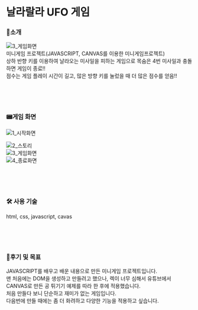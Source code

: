 # 날라랄라 UFO 게임

### 📣소개<br>
![3_게임화면](https://user-images.githubusercontent.com/41726750/108456823-95553080-72b4-11eb-9119-3d0987c9e1d8.gif)<br>
미니게임 프로젝트(JAVASCRIPT, CANVAS를 이용한 미니게임프로젝트)<br>
상하 반향 키를 이용하여 날라오는 미사일을 피하는 게임으로 목숨은 4번 미사일과 충돌하면 게임이 종료!!<br>
점수는 게임 플레이 시간이 길고, 많은 방향 키를 눌렀을 때 더 많은 점수를 얻음!!<br>


<br>
<br>
<br>

### 📟게임 화면<br>
![1_시작화면](https://user-images.githubusercontent.com/41726750/108456745-54f5b280-72b4-11eb-848e-5b66c674170e.png)<br>

![2_스토리](https://user-images.githubusercontent.com/41726750/108456750-58893980-72b4-11eb-8209-fc54a2928a53.png)<br>
![3_게임화면](https://user-images.githubusercontent.com/41726750/108456764-6343ce80-72b4-11eb-9f81-5fe8004d468b.png)<br>
![4_종료화면](https://user-images.githubusercontent.com/41726750/108456765-6474fb80-72b4-11eb-876f-8c7680686992.png)

<br>
<br>
<br>



### 🛠 사용 기술<br>
html, css, javascript, cavas

<br>
<br>
<br>


### 🚩후기 및 목표<br>
JAVASCRIPT를 배우고 배운 내용으로 만든 미니게임 프로젝트입니다.<br>
맨 처음에는 DOM을 생성하고 만들려고 했으나, 렉이 너무 심해서 유튜브에서 CANVAS로 만든 공 튀기기 예제를 따라 한 후에 적용했습니다.<br>
처음 만들다 보니 단순하고 재미가 없는 게임입니다.<br>
다음번에 만들 때에는 좀 더 화려하고 다양한 기능을 적용하고 싶습니다.<br>


